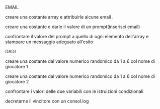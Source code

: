 EMAIL

creare una costante array e attribuirle alcune email .

creare una costante e darle il valore di un prompt(inserisci email)

confrontare il valore del prompt a quello di ogni elemento dell'array e stampare un messaggio adeguato all'esito


DADI

creare una costante dal valore numerico randomico da 1 a 6 col nome di giocatore 1

creare una costante dal valore numerico randomico da 1 a 6 col nome di giocatore 2

confrontare i valori delle due variabili con le istruizioni condizionali 

decretarne il vincitore con un consol.log